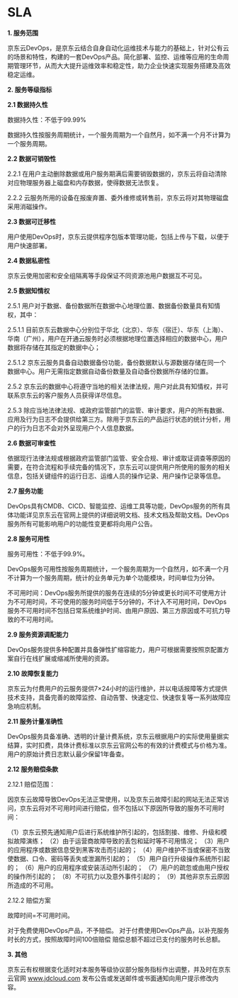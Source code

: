 # SLA

**1. 服务范围**

京东云DevOps，是京东云结合自身自动化运维技术与能力的基础上，针对公有云的场景和特性，构建的一套DevOps产品。简化部署、监控、运维等应用的生命周期管理环节，从而大大提升运维效率和稳定性，助力企业快速实现服务搭建及高效稳定运维。


**2. 服务等级指标**

**2.1 数据持久性**

数据持久性：不低于99.99%

数据持久性按服务周期统计，一个服务周期为一个自然月，如不满一个月不计算为一个服务周期。

**2.2 数据可销毁性**

2.2.1 在用户主动删除数据或用户服务期满后需要销毁数据的，京东云将自动清除对应物理服务器上磁盘和内存数据，使得数据无法恢复。

2.2.2 云服务所用的设备在报废弃置、委外维修或转售前，京东云将对其物理磁盘采用消磁操作。

**2.3 数据可迁移性**

用户使用DevOps时，京东云提供程序包版本管理功能，包括上传与下载，以便于用户快速部署。

**2.4 数据私密性**

京东云使用加密和安全组隔离等手段保证不同资源池用户数据互不可见。

**2.5 数据知情权**

2.5.1 用户对于数据、备份数据所在数据中心地理位置、数据备份数量具有知情权，其中：

2.5.1.1 目前京东云数据中心分别位于华北（北京）、华东（宿迁）、华东（上海）、华南（广州），用户在开通云服务时必须根据地理位置选择相应的数据中心，用户数据将存储在其指定的数据中心；

2.5.1.2 京东云服务具备自动数据备份功能，备份数据默认与源数据存储在同一个数据中心。用户无需指定数据自动备份数量及自动备份数据所存储的位置。

2.5.2 京东云的数据中心将遵守当地的相关法律法规，用户对此具有知情权，并可联系京东云的客户服务人员获得详尽信息。

2.5.3 除应当地法律法规、或政府监管部门的监管、审计要求，用户的所有数据、应用及行为日志不会提供给第三方。除用于京东云的产品运行状态的统计分析，用户的行为日志不会对外呈现用户个人信息数据。

**2.6 数据可审查性**

依据现行法律法规或根据政府监管部门监管、安全合规、审计或取证调查等原因的需要，在符合流程和手续完备的情况下，京东云可以提供用户所使用的服务的相关信息，包括关键组件的运行日志、运维人员的操作记录、用户操作记录等信息。

**2.7 服务功能**

DevOps具有CMDB、CICD、智能监控、运维工具等功能，DevOps服务的所有具体功能详见京东云在官网上提供的详细说明文档、技术文档及帮助文档。DevOps服务所有可能影响用户的功能性变更都将向用户公告。

**2.8 服务可用性**

服务可用性：不低于99.9%。

DevOps服务可用性按服务周期统计，一个服务周期为一个自然月，如不满一个月不计算为一个服务周期，统计的业务单元为单个功能模块，时间单位为分钟。

不可用时间：DevOps服务所提供的服务在连续的5分钟或更长时间不可使用方计为不可用时间，不可使用的服务时间低于5分钟的，不计入不可用时间，DevOps服务不可用时间不包括日常系统维护时间、由用户原因、第三方原因或不可抗力导致的不可用时间。

**2.9 服务资源调配能力**

DevOps服务提供多种配置并具备弹性扩缩容能力，用户可根据需要按照京配置方案自行在线扩展或缩减所使用的资源。

**2.10 故障恢复能力**

京东云为付费用户的云服务提供7×24小时的运行维护，并以电话报障等方式提供技术支持，具备完善的故障监控、自动告警、快速定位、快速恢复等一系列故障应急响应机制。

**2.11 服务计量准确性**

DevOps服务具备准确、透明的计量计费系统，京东云根据用户的实际使用量据实结算，实时扣费，具体计费标准以京东云官网公布的有效的计费模式与价格为准。用户的原始计费日志默认最少保留1年备查。

**2.12 服务赔偿条款**

2.12.1 赔偿范围：

因京东云故障导致DevOps无法正常使用，以及京东云故障引起的网站无法正常访问，京东云将对不可用时间进行赔偿，但不包括以下原因所导致的服务不可用时间：

（1）京东云预先通知用户后进行系统维护所引起的，包括割接、维修、升级和模拟故障演练；
（2）由于运营商故障导致的丢包和延时等不可用情况；
（3）用户的应用程序或数据信息受到黑客攻击而引起的；
（4）用户维护不当或保密不当致使数据、口令、密码等丢失或泄漏所引起的；
（5）用户自行升级操作系统所引起的；
（6）用户的应用程序或安装活动所引起的；
（7）用户的疏忽或由用户授权的操作所引起的；
（8）不可抗力以及意外事件引起的；
（9）其他非京东云原因所造成的不可用。

2.12.2 赔偿方案

故障时间=不可用时间。

对于免费使用DevOps产品，不予赔偿。
对于付费使用DevOps产品，以补充服务时长的方式，按照故障时间100倍赔偿
赔偿总额不超过已支付的服务时长总额。



**3. 其他**

京东云有权根据变化适时对本服务等级协议部分服务指标作出调整，并及时在京东云官网 www.jdcloud.com 发布公告或发送邮件或书面通知向用户提示修改内容。
